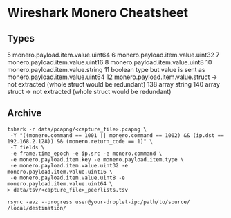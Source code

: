# Wireshark Monero Cheatsheet

## Types
5 monero.payload.item.value.uint64
6 monero.payload.item.value.uint32
7 monero.payload.item.value.uint16
8 monero.payload.item.value.uint8
10 monero.payload.item.value.string
11 boolean type but value is sent as monero.payload.item.value.uint64
12 monero.payload.item.value.struct -> not extracted (whole struct would be redundant)
138 array string
140 array struct -> not extracted (whole struct would be redundant)






## Archive
```shell
tshark -r data/pcapng/<capture_file>.pcapng \
 -Y "((monero.command == 1001 || monero.command == 1002) && (ip.dst == 192.168.2.128)) && (monero.return_code == 1)" \
 -T fields \
 -e frame.time_epoch -e ip.src -e monero.command \
 -e monero.payload.item.key -e monero.payload.item.type \
 -e monero.payload.item.value.uint32 -e monero.payload.item.value.uint16 \
 -e monero.payload.item.value.uint8 -e monero.payload.item.value.uint64 \
> data/tsv/<capture_file>_peerlists.tsv

rsync -avz --progress user@your-droplet-ip:/path/to/source/ /local/destination/
```